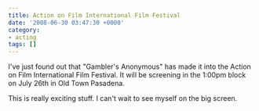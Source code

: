 ```yaml
---
title: Action on Film International Film Festival
date: '2008-06-30 03:47:30 +0000'
category:
- acting
tags: []
---
```

I've just found out that "Gambler's Anonymous" has made it into the Action on
Film International Film Festival. It will be
screening in the 1:00pm block on July 26th in Old Town Pasadena.

This is really exciting stuff. I can't wait to see myself on the big screen.
